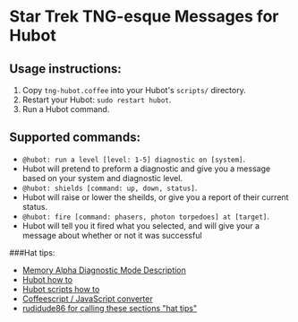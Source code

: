 # Star Trek TNG-esque Messages for Hubot

## Usage instructions:
1. Copy `tng-hubot.coffee` into your Hubot's `scripts/` directory.
2. Restart your Hubot: `sudo restart hubot`.
3. Run a Hubot command.

## Supported commands:
- `@hubot: run a level [level: 1-5] diagnostic on [system]`.
- Hubot will pretend to preform a diagnostic and give you a message based on your system and diagnostic level.
- `@hubot: shields [command: up, down, status]`.
- Hubot will raise or lower the sheilds, or give you a report of their current status.
- `@hubot: fire [command: phasers, photon torpedoes] at [target]`.
- Hubot will tell you it fired what you selected, and will give your a message about whether or not it was successful

###Hat tips:
- [Memory Alpha Diagnostic Mode Description](http://en.memory-alpha.org/wiki/Diagnostic_mode)
- [Hubot how to](https://hubot.github.com/docs/)
- [Hubot scripts how to](https://hubot.github.com/docs/scripting/)
- [Coffeescript / JavaScript converter](http://js2.coffee/)
- [rudidude86 for calling these sections "hat tips"](https://github.com/rudidude86)